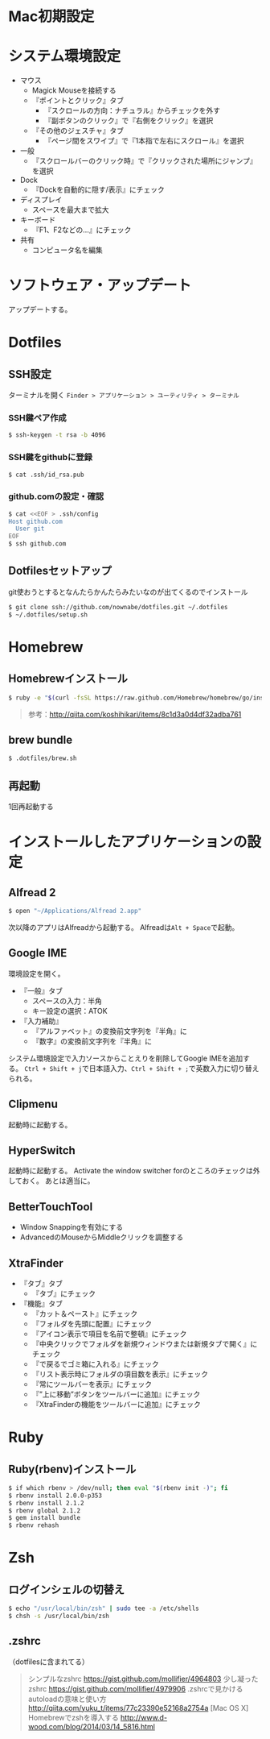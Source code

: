 # Mac初期設定

# システム環境設定
- マウス
  - Magick Mouseを接続する
  - 『ポイントとクリック』タブ
    - 『スクロールの方向：ナチュラル』からチェックを外す
    - 『副ボタンのクリック』で『右側をクリック』を選択
  - 『その他のジェスチャ』タブ
    - 『ページ間をスワイプ』で『1本指で左右にスクロール』を選択
- 一般
  - 『スクロールバーのクリック時』で『クリックされた場所にジャンプ』を選択
- Dock
  - 『Dockを自動的に隠す/表示』にチェック
- ディスプレイ
  - スペースを最大まで拡大
- キーボード
  - 『F1、F2などの…』にチェック
- 共有
  - コンピュータ名を編集  

# ソフトウェア・アップデート
アップデートする。

# Dotfiles
## SSH設定
ターミナルを開く
`Finder > アプリケーション > ユーティリティ > ターミナル`

### SSH鍵ペア作成
```bash
$ ssh-keygen -t rsa -b 4096
```

### SSH鍵をgithubに登録
```bash
$ cat .ssh/id_rsa.pub
```

### github.comの設定・確認
```bash
$ cat <<EOF > .ssh/config
Host github.com
  User git
EOF
$ ssh github.com
```

## Dotfilesセットアップ
git使おうとするとなんたらかんたらみたいなのが出てくるのでインストール

```bash
$ git clone ssh://github.com/nownabe/dotfiles.git ~/.dotfiles
$ ~/.dotfiles/setup.sh
```

# Homebrew
## Homebrewインストール
```bash
$ ruby -e "$(curl -fsSL https://raw.github.com/Homebrew/homebrew/go/install)"
```

> 参考：http://qiita.com/koshihikari/items/8c1d3a0d4df32adba761

## brew bundle
```bash
$ .dotfiles/brew.sh
```

## 再起動
1回再起動する

# インストールしたアプリケーションの設定




## Alfread 2
```bash
$ open "~/Applications/Alfread 2.app"
```

次以降のアプリはAlfreadから起動する。
Alfreadは`Alt + Space`で起動。

## Google IME
環境設定を開く。

- 『一般』タブ
  - スペースの入力：半角
  - キー設定の選択：ATOK
- 『入力補助』
  - 『アルファベット』の変換前文字列を『半角』に
  - 『数字』の変換前文字列を『半角』に

システム環境設定で入力ソースからことえりを削除してGoogle IMEを追加する。
`Ctrl + Shift + j`で日本語入力、`Ctrl + Shift + ;`で英数入力に切り替えられる。

## Clipmenu
起動時に起動する。

## HyperSwitch
起動時に起動する。
Activate the window switcher forのところのチェックは外しておく。
あとは適当に。

## BetterTouchTool
- Window Snappingを有効にする
- AdvancedのMouseからMiddleクリックを調整する

## XtraFinder
- 『タブ』タブ
  - 『タブ』にチェック
- 『機能』タブ
  - 『カット＆ペースト』にチェック
  - 『フォルダを先頭に配置』にチェック
  - 『アイコン表示で項目を名前で整頓』にチェック
  - 『中央クリックでフォルダを新規ウィンドウまたは新規タブで開く』にチェック
  - 『で戻るでゴミ箱に入れる』にチェック
  - 『リスト表示時にフォルダの項目数を表示』にチェック
  - 『常にツールバーを表示』にチェック
  - 『”上に移動”ボタンをツールバーに追加』にチェック
  - 『XtraFinderの機能をツールバーに追加』にチェック

# Ruby

## Ruby(rbenv)インストール
```bash
$ if which rbenv > /dev/null; then eval "$(rbenv init -)"; fi
$ rbenv install 2.0.0-p353
$ rbenv install 2.1.2
$ rbenv global 2.1.2
$ gem install bundle
$ rbenv rehash
```

# Zsh
## ログインシェルの切替え
```bash
$ echo "/usr/local/bin/zsh" | sudo tee -a /etc/shells
$ chsh -s /usr/local/bin/zsh
```

## .zshrc
（dotfilesに含まれてる）
> シンプルなzshrc https://gist.github.com/mollifier/4964803
> 少し凝ったzshrc https://gist.github.com/mollifier/4979906
> .zshrcで見かけるautoloadの意味と使い方 http://qiita.com/yuku_t/items/77c23390e52168a2754a
> [Mac OS X] Homebrewでzshを導入する http://www.d-wood.com/blog/2014/03/14_5816.html

